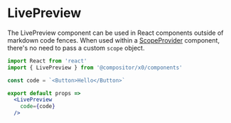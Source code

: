 
# LivePreview

The LivePreview component can be used in React components outside of markdown code fences.
When used within a [ScopeProvider](ScopeProvider) component, there's no need to pass a custom `scope` object.

```jsx
import React from 'react'
import { LivePreview } from '@compositor/x0/components'

const code = `<Button>Hello</Button>`

export default props =>
  <LivePreview
    code={code}
  />
```
